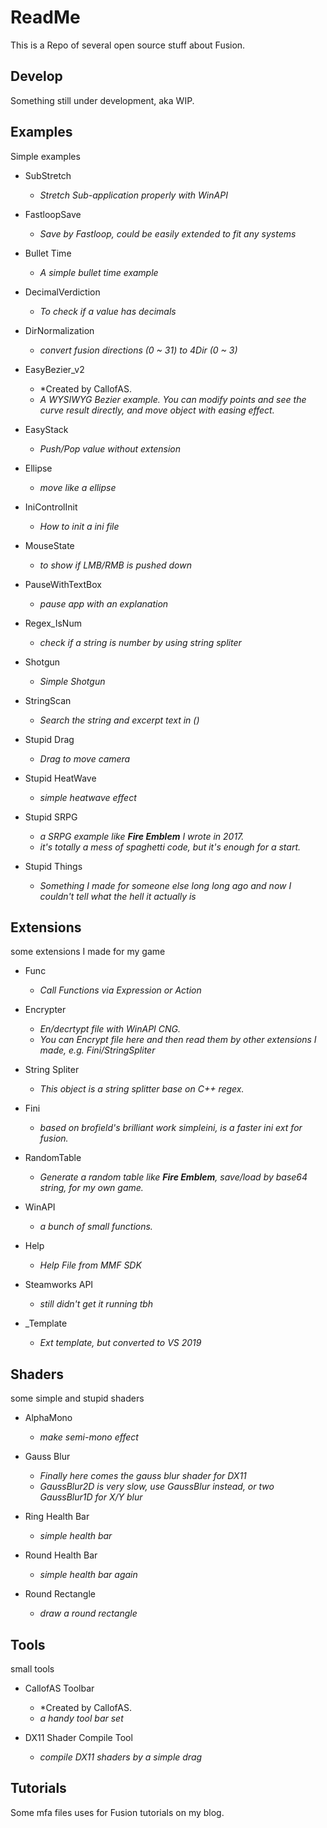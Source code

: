 # ReadMe

This is a Repo of several open source stuff about Fusion.

## Develop

Something still under development, aka WIP.

## Examples

Simple examples

- SubStretch
  - *Stretch Sub-application properly with WinAPI*

- FastloopSave
  - *Save by Fastloop, could be easily extended to fit any systems*

- Bullet Time
  - *A simple bullet time example*

- DecimalVerdiction
  - *To check if a value has decimals*

- DirNormalization
  - *convert fusion directions (0 ~ 31) to 4Dir (0 ~ 3)*

- EasyBezier_v2
  - *Created by CallofAS.
  - *A WYSIWYG Bezier example. You can modify points and see the curve result directly, and move object with easing effect.*

- EasyStack
  - *Push/Pop value without extension*

- Ellipse
  - *move like a ellipse*

- IniControlInit
  - *How to init a ini file*

- MouseState
  - *to show if LMB/RMB is pushed down*

- PauseWithTextBox
  - *pause app with an explanation*

- Regex_IsNum
  - *check if a string is number by using string spliter*

- Shotgun
  - *Simple Shotgun*

- StringScan
  - *Search the string and excerpt text in ()*

- Stupid Drag
  - *Drag to move camera*

- Stupid HeatWave
  - *simple heatwave effect*

- Stupid SRPG
  - *a SRPG example like **Fire Emblem** I wrote in 2017.*
  - *it's totally a mess of spaghetti code, but it's enough for a start.*

- Stupid Things
  - *Something I made for someone else long long ago and now I couldn't tell what the hell it actually is*

## Extensions

some extensions I made for my game

- Func
  - *Call Functions via Expression or Action*

- Encrypter
  - *En/decrtypt file with WinAPI CNG.*
  - *You can Encrypt file here and then read them by other extensions I made, e.g. Fini/StringSpliter*

- String Spliter
  - *This object is a string splitter base on C++ regex.*

- Fini
  - *based on brofield's brilliant work simpleini, is a faster ini ext for fusion.*

- RandomTable
  - *Generate a random table like **Fire Emblem**, save/load by base64 string, for my own game.*

- WinAPI
  - *a bunch of small functions.*

- Help
  - *Help File from MMF SDK*

- Steamworks API
  - *still didn't get it running tbh*

- _Template
  - *Ext template, but converted to VS 2019*

## Shaders

some simple and stupid shaders

- AlphaMono
  - *make semi-mono effect*

- Gauss Blur
  - *Finally here comes the gauss blur shader for DX11*
  - *GaussBlur2D is very slow, use GaussBlur instead, or two GaussBlur1D for X/Y blur*

- Ring Health Bar
  - *simple health bar*

- Round Health Bar
  - *simple health bar again*

- Round Rectangle
  - *draw a round rectangle*

## Tools

small tools

- CallofAS Toolbar
  - *Created by CallofAS.
  - *a handy tool bar set*

- DX11 Shader Compile Tool
  - *compile DX11 shaders by a simple drag*

## Tutorials

Some mfa files uses for Fusion tutorials on my blog.

